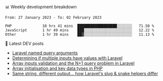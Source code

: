 📊 Weekly development breakdown
<!--START_SECTION:waka-->

```text
From: 27 January 2023 - To: 02 February 2023

PHP              10 hrs 41 mins  ██████████████████░░░░░░░   71.50 %
JavaScript       1 hr 49 mins    ███░░░░░░░░░░░░░░░░░░░░░░   12.22 %
Other            1 hr 39 mins    ██▓░░░░░░░░░░░░░░░░░░░░░░   11.13 %
```

<!--END_SECTION:waka-->

📕 Latest DEV posts
<!-- BLOG-POST-LIST:START -->
- [Laravel named query arguments](https://dev.to/michaelvickersuk/laravel-named-query-arguments-28kd)
- [Determining if multiple inputs have values with Laravel](https://dev.to/michaelvickersuk/determining-if-multiple-inputs-have-values-with-laravel-km6)
- [Array inputs validation and the N+1 query problem in Laravel](https://dev.to/michaelvickersuk/array-inputs-validation-and-the-n1-query-problem-in-laravel-2agb)
- [Array initialisation and key data types in PHP](https://dev.to/michaelvickersuk/array-initialisation-and-key-data-types-in-php-1e5b)
- [Same string, different output... how Laravel&#39;s slug &amp; snake helpers differ](https://dev.to/michaelvickersuk/same-string-different-output-how-laravels-slug-snake-helpers-differ-1ccj)
<!-- BLOG-POST-LIST:END -->
